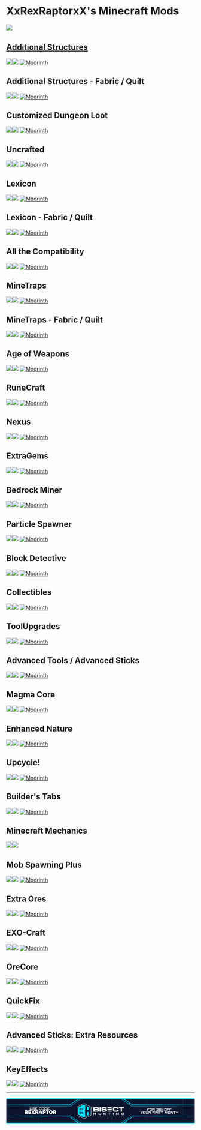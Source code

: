 # XxRexRaptorxX's Minecraft Mods

<a href="https://www.curseforge.com/members/xxrexraptorxx/projects" target="_blank"><img src="https://cf.way2muchnoise.eu/author/full_XxRexRaptorxX_downloads.svg?badge_style=flat" />

## Additional Structures
<a href="https://www.curseforge.com/minecraft/mc-mods/additional-structures" target="_blank"><img src="http://cf.way2muchnoise.eu/full_297680_downloads.svg?badge_style=flat" /><a href="https://www.curseforge.com/minecraft/mc-mods/additional-structures" target="_blank"><img src="http://cf.way2muchnoise.eu/versions/297680.svg?badge_style=flat" /></a> [![Modrinth](https://img.shields.io/modrinth/dt/additional-structures?color=00AF5C&label=downloads&logo=modrinth&style=flat-square)](https://modrinth.com/mod/additional-structures)

## Additional Structures - Fabric / Quilt
<a href="https://www.curseforge.com/minecraft/mc-mods/additional-structures-fabric" target="_blank"><img src="http://cf.way2muchnoise.eu/full_585782_downloads.svg?badge_style=flat" /><a href="https://www.curseforge.com/minecraft/mc-mods/additional-structures-fabric" target="_blank"><img src="http://cf.way2muchnoise.eu/versions/585782.svg?badge_style=flat" /></a> [![Modrinth](https://img.shields.io/modrinth/dt/additional-structures?color=00AF5C&label=downloads&logo=modrinth&style=flat-square)](https://modrinth.com/mod/additional-structures)
  
## Customized Dungeon Loot
<a href="https://www.curseforge.com/minecraft/mc-mods/customized-dungeon-loot" target="_blank"><img src="http://cf.way2muchnoise.eu/full_258944_downloads.svg?badge_style=flat" /><a href="https://www.curseforge.com/minecraft/mc-mods/customized-dungeon-loot" target="_blank"><img src="http://cf.way2muchnoise.eu/versions/258944.svg?badge_style=flat" /></a> [![Modrinth](https://img.shields.io/modrinth/dt/customized-dungeon-loot?color=00AF5C&label=downloads&logo=modrinth&style=flat-square)](https://modrinth.com/mod/customized-dungeon-loot)
    
## Uncrafted
<a href="https://www.curseforge.com/minecraft/mc-mods/uncrafted" target="_blank"><img src="http://cf.way2muchnoise.eu/full_318036_downloads.svg?badge_style=flat" /><a href="https://www.curseforge.com/minecraft/mc-mods/uncrafted" target="_blank"><img src="http://cf.way2muchnoise.eu/versions/240630.svg?badge_style=flat" /></a> [![Modrinth](https://img.shields.io/modrinth/dt/uncrafted?color=00AF5C&label=downloads&logo=modrinth&style=flat-square)](https://modrinth.com/mod/uncrafted)
    
## Lexicon
<a href="https://www.curseforge.com/minecraft/mc-mods/lexicon" target="_blank"><img src="http://cf.way2muchnoise.eu/full_615275_downloads.svg?badge_style=flat" /><a href="https://www.curseforge.com/minecraft/mc-mods/lexicon" target="_blank"><img src="http://cf.way2muchnoise.eu/versions/615275.svg?badge_style=flat" /></a> [![Modrinth](https://img.shields.io/modrinth/dt/lexicon?color=00AF5C&label=downloads&logo=modrinth&style=flat-square)](https://modrinth.com/mod/lexicon)

## Lexicon - Fabric / Quilt
<a href="https://legacy.curseforge.com/minecraft/mc-mods/lexicon-fabric" target="_blank"><img src="http://cf.way2muchnoise.eu/full_838803_downloads.svg?badge_style=flat" /><a href="https://legacy.curseforge.com/minecraft/mc-mods/lexicon-fabric" target="_blank"><img src="http://cf.way2muchnoise.eu/versions/838803.svg?badge_style=flat" /></a> [![Modrinth](https://img.shields.io/modrinth/dt/lexicon?color=00AF5C&label=downloads&logo=modrinth&style=flat-square)](https://modrinth.com/mod/lexicon)

## All the Compatibility
<a href="https://www.curseforge.com/minecraft/mc-mods/all-the-compatibility" target="_blank"><img src="http://cf.way2muchnoise.eu/full_560350_downloads.svg?badge_style=flat" /><a href="https://www.curseforge.com/minecraft/mc-mods/all-the-compatibility" target="_blank"><img src="http://cf.way2muchnoise.eu/versions/560350.svg?badge_style=flat" /></a> [![Modrinth](https://img.shields.io/modrinth/dt/all-the-compatibility?color=00AF5C&label=downloads&logo=modrinth&style=flat-square)](https://modrinth.com/mod/all-the-compatibility)
    
## MineTraps
<a href="https://www.curseforge.com/minecraft/mc-mods/minetraps" target="_blank"><img src="http://cf.way2muchnoise.eu/full_311546_downloads.svg?badge_style=flat" /><a href="https://www.curseforge.com/minecraft/mc-mods/minetraps" target="_blank"><img src="http://cf.way2muchnoise.eu/versions/311546.svg?badge_style=flat" /></a> [![Modrinth](https://img.shields.io/modrinth/dt/minetraps?color=00AF5C&label=downloads&logo=modrinth&style=flat-square)](https://modrinth.com/mod/minetraps)

## MineTraps -  Fabric / Quilt
<a href="https://www.curseforge.com/minecraft/mc-mods/minetraps-fabric" target="_blank"><img src="http://cf.way2muchnoise.eu/full_1039596_downloads.svg?badge_style=flat" /><a href="https://www.curseforge.com/minecraft/mc-mods/minetraps-fabric" target="_blank"><img src="http://cf.way2muchnoise.eu/versions/1039596.svg?badge_style=flat" /></a> [![Modrinth](https://img.shields.io/modrinth/dt/minetraps?color=00AF5C&label=downloads&logo=modrinth&style=flat-square)](https://modrinth.com/mod/minetraps)
    
## Age of Weapons
<a href="https://www.curseforge.com/minecraft/mc-mods/age-of-weapons" target="_blank"><img src="http://cf.way2muchnoise.eu/full_265090_downloads.svg?badge_style=flat" /><a href="https://www.curseforge.com/minecraft/mc-mods/age-of-weapons" target="_blank"><img src="http://cf.way2muchnoise.eu/versions/265090.svg?badge_style=flat" /></a> [![Modrinth](https://img.shields.io/modrinth/dt/age-of-weapons-reforged?color=00AF5C&label=downloads&logo=modrinth&style=flat-square)](https://modrinth.com/mod/age-of-weapons-reforged)
    
## RuneCraft
<a href="https://www.curseforge.com/minecraft/mc-mods/rune-craft" target="_blank"><img src="http://cf.way2muchnoise.eu/full_264936_downloads.svg?badge_style=flat" /><a href="https://www.curseforge.com/minecraft/mc-mods/rune-craft" target="_blank"><img src="http://cf.way2muchnoise.eu/versions/264936.svg?badge_style=flat" /></a> [![Modrinth](https://img.shields.io/modrinth/dt/runecraft?color=00AF5C&label=downloads&logo=modrinth&style=flat-square)](https://modrinth.com/mod/runecraft)
    
## Nexus
<a href="https://www.curseforge.com/minecraft/mc-mods/nexus-battle-mode" target="_blank"><img src="http://cf.way2muchnoise.eu/full_639182_downloads.svg?badge_style=flat" /><a href="https://www.curseforge.com/minecraft/mc-mods/nexus-battle-mode" target="_blank"><img src="http://cf.way2muchnoise.eu/versions/639182.svg?badge_style=flat" /></a> [![Modrinth](https://img.shields.io/modrinth/dt/nexus?color=00AF5C&label=downloads&logo=modrinth&style=flat-square)](https://modrinth.com/mod/nexus)
    
## ExtraGems
<a href="https://www.curseforge.com/minecraft/mc-mods/extra-gems" target="_blank"><img src="http://cf.way2muchnoise.eu/full_279180_downloads.svg?badge_style=flat" /><a href="https://www.curseforge.com/minecraft/mc-mods/extra-gems" target="_blank"><img src="http://cf.way2muchnoise.eu/versions/279180.svg?badge_style=flat" /></a> [![Modrinth](https://img.shields.io/modrinth/dt/additional-structures?color=00AF5C&label=downloads&logo=modrinth&style=flat-square)](https://modrinth.com/mod/additional-structures)

## Bedrock Miner
<a href="https://www.curseforge.com/minecraft/mc-mods/bedrock-miner" target="_blank"><img src="http://cf.way2muchnoise.eu/full_286666_downloads.svg?badge_style=flat" /><a href="https://www.curseforge.com/minecraft/mc-mods/bedrock-miner" target="_blank"><img src="http://cf.way2muchnoise.eu/versions/286666.svg?badge_style=flat" /></a> [![Modrinth](https://img.shields.io/modrinth/dt/extragems?color=00AF5C&label=downloads&logo=modrinth&style=flat-square)](https://modrinth.com/mod/extragems)
    
## Particle Spawner
<a href="https://www.curseforge.com/minecraft/mc-mods/particle-spawner" target="_blank"><img src="http://cf.way2muchnoise.eu/full_622422_downloads.svg?badge_style=flat" /><a href="https://www.curseforge.com/minecraft/mc-mods/particle-spawner" target="_blank"><img src="http://cf.way2muchnoise.eu/versions/622422.svg?badge_style=flat" /></a> [![Modrinth](https://img.shields.io/modrinth/dt/particle-spawner?color=00AF5C&label=downloads&logo=modrinth&style=flat-square)](https://modrinth.com/mod/particle-spawner)
    
## Block Detective
<a href="https://www.curseforge.com/minecraft/mc-mods/block-detective" target="_blank"><img src="http://cf.way2muchnoise.eu/full_662628_downloads.svg?badge_style=flat" /><a href="https://www.curseforge.com/minecraft/mc-mods/block-detective" target="_blank"><img src="http://cf.way2muchnoise.eu/versions/662628.svg?badge_style=flat" /></a> [![Modrinth](https://img.shields.io/modrinth/dt/block-detective?color=00AF5C&label=downloads&logo=modrinth&style=flat-square)](https://modrinth.com/mod/block-detective)

## Collectibles
<a href="https://www.curseforge.com/minecraft/mc-mods/collectibles" target="_blank"><img src="http://cf.way2muchnoise.eu/full_561493_downloads.svg?badge_style=flat" /><a href="https://www.curseforge.com/minecraft/mc-mods/collectibles" target="_blank"><img src="http://cf.way2muchnoise.eu/versions/561493.svg?badge_style=flat" /></a> [![Modrinth](https://img.shields.io/modrinth/dt/collectibles?color=00AF5C&label=downloads&logo=modrinth&style=flat-square)](https://modrinth.com/mod/collectibles)

## ToolUpgrades
<a href="https://www.curseforge.com/minecraft/mc-mods/tool-upgrades" target="_blank"><img src="http://cf.way2muchnoise.eu/full_258131_downloads.svg?badge_style=flat" /><a href="https://www.curseforge.com/minecraft/mc-mods/tool-upgrades" target="_blank"><img src="http://cf.way2muchnoise.eu/versions/258131.svg?badge_style=flat" /></a> [![Modrinth](https://img.shields.io/modrinth/dt/tool-upgrades?color=00AF5C&label=downloads&logo=modrinth&style=flat-square)](https://modrinth.com/mod/tool-upgrades)
  
## Advanced Tools / Advanced Sticks
<a href="https://www.curseforge.com/minecraft/mc-mods/advanced-sticks" target="_blank"><img src="http://cf.way2muchnoise.eu/full_247091_downloads.svg?badge_style=flat" /><a href="https://www.curseforge.com/minecraft/mc-mods/advanced-sticks" target="_blank"><img src="http://cf.way2muchnoise.eu/versions/247091.svg?badge_style=flat" /></a> [![Modrinth](https://img.shields.io/modrinth/dt/advanced-tools?color=00AF5C&label=downloads&logo=modrinth&style=flat-square)](https://modrinth.com/mod/advanced-tools)

## Magma Core
<a href="https://www.curseforge.com/minecraft/mc-mods/magma-core" target="_blank"><img src="http://cf.way2muchnoise.eu/full_1267885_downloads.svg?badge_style=flat" /><a href="https://www.curseforge.com/minecraft/mc-mods/magma-core" target="_blank"><img src="http://cf.way2muchnoise.eu/versions/1267885.svg?badge_style=flat" /></a> [![Modrinth](https://img.shields.io/modrinth/dt/magma-core?color=00AF5C&label=downloads&logo=modrinth&style=flat-square)](https://modrinth.com/mod/magma-core)

## Enhanced Nature
<a href="https://www.curseforge.com/minecraft/mc-mods/enhancednature" target="_blank"><img src="http://cf.way2muchnoise.eu/full_556321_downloads.svg?badge_style=flat" /><a href="https://www.curseforge.com/minecraft/mc-mods/enhancednature" target="_blank"><img src="http://cf.way2muchnoise.eu/versions/556321.svg?badge_style=flat" /></a> [![Modrinth](https://img.shields.io/modrinth/dt/enhanced-nature?color=00AF5C&label=downloads&logo=modrinth&style=flat-square)](https://modrinth.com/mod/enhanced-nature)
  
## Upcycle!
<a href="https://www.curseforge.com/minecraft/mc-mods/upcycle" target="_blank"><img src="http://cf.way2muchnoise.eu/full_567281_downloads.svg?badge_style=flat" /><a href="https://www.curseforge.com/minecraft/mc-mods/upcycle" target="_blank"><img src="http://cf.way2muchnoise.eu/versions/567281.svg?badge_style=flat" /></a> [![Modrinth](https://img.shields.io/modrinth/dt/upcycle!?color=00AF5C&label=downloads&logo=modrinth&style=flat-square)](https://modrinth.com/mod/upcycle!)
  
## Builder's Tabs
<a href="https://www.curseforge.com/minecraft/mc-mods/builders-tabs" target="_blank"><img src="http://cf.way2muchnoise.eu/full_261469_downloads.svg?badge_style=flat" /><a href="https://www.curseforge.com/minecraft/mc-mods/builders-tabs" target="_blank"><img src="http://cf.way2muchnoise.eu/versions/261469.svg?badge_style=flat" /></a> [![Modrinth](https://img.shields.io/modrinth/dt/builders-tabs?color=00AF5C&label=downloads&logo=modrinth&style=flat-square)](https://modrinth.com/mod/builders-tabs)
  
## Minecraft Mechanics
<a href="https://www.curseforge.com/minecraft/modpacks/minecraft-mechanics" target="_blank"><img src="http://cf.way2muchnoise.eu/full_245645_downloads.svg?badge_style=flat" /><a href="https://www.curseforge.com/minecraft/modpacks/minecraft-mechanics" target="_blank"><img src="http://cf.way2muchnoise.eu/versions/245645.svg?badge_style=flat" /></a>
  
## Mob Spawning Plus
<a href="https://www.curseforge.com/minecraft/mc-mods/mob-spawning-plus" target="_blank"><img src="http://cf.way2muchnoise.eu/full_303811_downloads.svg?badge_style=flat" /><a href="https://www.curseforge.com/minecraft/mc-mods/mob-spawning-plus" target="_blank"><img src="http://cf.way2muchnoise.eu/versions/303811.svg?badge_style=flat" /></a>  [![Modrinth](https://img.shields.io/modrinth/dt/mob-spawning-plus?color=00AF5C&label=downloads&logo=modrinth&style=flat-square)](https://modrinth.com/mod/mob-spawning-plus)  

## Extra Ores
<a href="https://www.curseforge.com/minecraft/mc-mods/extraores" target="_blank"><img src="http://cf.way2muchnoise.eu/full_354868_downloads.svg?badge_style=flat" /><a href="https://www.curseforge.com/minecraft/mc-mods/extraores" target="_blank"><img src="http://cf.way2muchnoise.eu/versions/354868.svg?badge_style=flat" /></a> [![Modrinth](https://img.shields.io/modrinth/dt/extraores?color=00AF5C&label=downloads&logo=modrinth&style=flat-square)](https://modrinth.com/mod/extraores)
    
## EXO-Craft
<a href="https://www.curseforge.com/minecraft/mc-mods/exo-craft" target="_blank"><img src="http://cf.way2muchnoise.eu/full_314546_downloads.svg?badge_style=flat" /><a href="https://www.curseforge.com/minecraft/mc-mods/exo-craft" target="_blank"><img src="http://cf.way2muchnoise.eu/versions/314546.svg?badge_style=flat" /></a> [![Modrinth](https://img.shields.io/modrinth/dt/exo-craft?color=00AF5C&label=downloads&logo=modrinth&style=flat-square)](https://modrinth.com/mod/exo-craft)
    
## OreCore
<a href="https://www.curseforge.com/minecraft/mc-mods/ore-core" target="_blank"><img src="http://cf.way2muchnoise.eu/full_232386_downloads.svg?badge_style=flat" /><a href="https://www.curseforge.com/minecraft/mc-mods/ore-core" target="_blank"><img src="http://cf.way2muchnoise.eu/versions/232386.svg?badge_style=flat" /></a> [![Modrinth](https://img.shields.io/modrinth/dt/ore-core?color=00AF5C&label=downloads&logo=modrinth&style=flat-square)](https://modrinth.com/mod/ore-core)
    
## QuickFix
<a href="https://www.curseforge.com/minecraft/mc-mods/quickfix" target="_blank"><img src="http://cf.way2muchnoise.eu/full_311305_downloads.svg?badge_style=flat" /><a href="https://www.curseforge.com/minecraft/mc-mods/quickfix" target="_blank"><img src="http://cf.way2muchnoise.eu/versions/311305.svg?badge_style=flat" /></a> [![Modrinth](https://img.shields.io/modrinth/dt/quickfix?color=00AF5C&label=downloads&logo=modrinth&style=flat-square)](https://modrinth.com/mod/quickfix)
    
## Advanced Sticks: Extra Resources
<a href="https://www.curseforge.com/minecraft/mc-mods/advanced-sticks-extra-resources-add-on" target="_blank"><img src="http://cf.way2muchnoise.eu/full_253915_downloads.svg?badge_style=flat" /><a href="https://www.curseforge.com/minecraft/mc-mods/advanced-sticks-extra-resources-add-on" target="_blank"><img src="http://cf.way2muchnoise.eu/versions/253915.svg?badge_style=flat" /></a> [![Modrinth](https://img.shields.io/modrinth/dt/advanced-sticks---extra-resources-add-on?color=00AF5C&label=downloads&logo=modrinth&style=flat-square)](https://modrinth.com/mod/advanced-sticks---extra-resources-add-on)

## KeyEffects
<a href="https://www.curseforge.com/minecraft/mc-mods/keyeffects" target="_blank"><img src="http://cf.way2muchnoise.eu/full_239403.svg?badge_style=flat" /><a href="https://www.curseforge.com/minecraft/mc-mods/keyeffects" target="_blank"><img src="http://cf.way2muchnoise.eu/versions/239403.svg?badge_style=flat" /></a> [![Modrinth](https://img.shields.io/modrinth/dt/keyeffects?color=00AF5C&label=downloads&logo=modrinth&style=flat-square)](https://modrinth.com/mod/keyeffects)

-----

![Bisect Hosting Banner](https://github.com/XxRexRaptorxX/General/blob/main/BH_REX_Bisect.png?raw=true)
